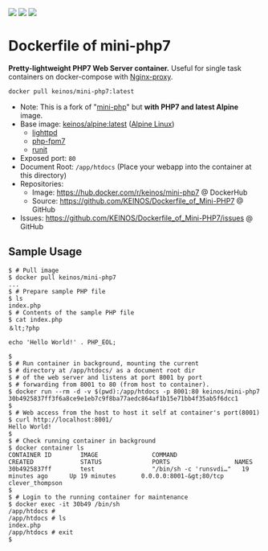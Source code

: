 [![](https://images.microbadger.com/badges/image/keinos/mini-php7.svg)](https://microbadger.com/images/keinos/mini-php7 "See image details on microbadger.com") [![](https://img.shields.io/docker/cloud/automated/keinos/mini-php7.svg)](https://hub.docker.com/r/keinos/mini-php7 "Docker Cloud Automated build") [![](https://img.shields.io/docker/cloud/build/keinos/mini-php7.svg)](https://hub.docker.com/r/keinos/mini-php7/builds "Docker Cloud Build Status")

# Dockerfile of mini-php7

**Pretty-lightweight PHP7 Web Server container.** Useful for single task containers on docker-compose with [Nginx-proxy](https://hub.docker.com/r/jwilder/nginx-proxy).

```bash
docker pull keinos/mini-php7:latest
```

- Note: This is a fork of "[mini-php](https://hub.docker.com/r/sseemayer/mini-php/)" but **with PHP7 and latest Alpine** image.
- Base image: [keinos/alpine:latest](https://hub.docker.com/r/keinos/alpine/) ([Alpine Linux](http://www.alpinelinux.org/))
  - [lighttpd](https://www.lighttpd.net/)
  - [php-fpm7](http://php-fpm.org/)
  - [runit](http://smarden.org/runit/)
- Exposed port: `80`
- Document Root: `/app/htdocs` (Place your webapp into the container at this directory)
- Repositories:
  - Image: https://hub.docker.com/r/keinos/mini-php7 @ DockerHub
  - Source: https://github.com/KEINOS/Dockerfile_of_Mini-PHP7 @ GitHub
- Issues: https://github.com/KEINOS/Dockerfile_of_Mini-PHP7/issues @ GitHub

## Sample Usage

```shellsession
$ # Pull image
$ docker pull keinos/mini-php7
...
$ # Prepare sample PHP file
$ ls
index.php
$ # Contents of the sample PHP file
$ cat index.php
＆lt;?php

echo 'Hello World!' . PHP_EOL;

$
$ # Run container in background, mounting the current
$ # directory at /app/htdocs/ as a document root dir
$ # of the web server and listens at port 8001 by port
$ # forwarding from 8001 to 80 (from host to container).
$ docker run --rm -d -v $(pwd):/app/htdocs -p 8001:80 keinos/mini-php7
30b4925837ff3f6a8ce9e1eb7c9f8ba77aedc864af1b15e71bb4f35ab5f6dcc1
$
$ # Web access from the host to host it self at container's port(8001)
$ curl http://localhost:8001/
Hello World!
$
$ # Check running container in background
$ docker container ls
CONTAINER ID        IMAGE               COMMAND                  CREATED             STATUS              PORTS                  NAMES
30b4925837ff        test                "/bin/sh -c 'runsvdi…"   19 minutes ago      Up 19 minutes       0.0.0.0:8001-&gt;80/tcp   clever_thompson
$
$ # Login to the running container for maintenance
$ docker exec -it 30b49 /bin/sh
/app/htdocs #
/app/htdocs # ls
index.php
/app/htdocs # exit
$
```
